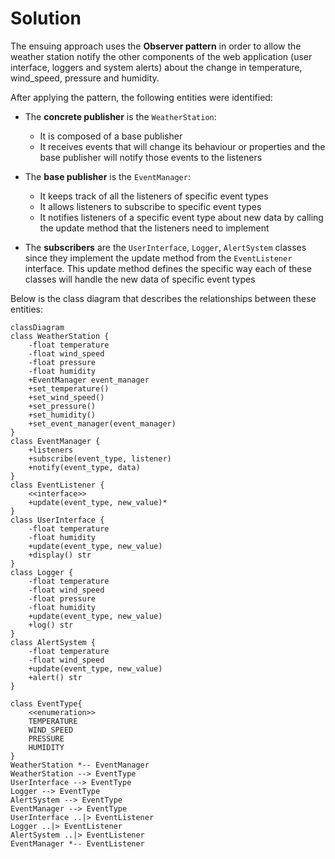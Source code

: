 # Solution

The ensuing approach uses the **Observer pattern** in order to allow the weather station notify the other components
of the web application (user interface, loggers and system alerts) about the change in temperature, wind_speed,
pressure and humidity.

After applying the pattern, the following entities were identified:
- The **concrete publisher** is the `WeatherStation`:
  - It is composed of a base publisher
  - It receives events that will change its behaviour or properties and the base publisher will notify those events to the listeners

- The **base publisher** is the `EventManager`:
  - It keeps track of all the listeners of specific event types
  - It allows listeners to subscribe to specific event types
  - It notifies listeners of a specific event type about new data by calling the update method that the listeners
  need to implement

- The **subscribers** are the `UserInterface`, `Logger`, `AlertSystem` classes since they implement the update method from the `EventListener` interface.
This update method defines the specific way each of these classes will handle the new data of specific event types

Below is the class diagram that describes the relationships between these
entities:
```mermaid
classDiagram
class WeatherStation {
    -float temperature
    -float wind_speed
    -float pressure
    -float humidity
    +EventManager event_manager
    +set_temperature()
    +set_wind_speed()
    +set_pressure()
    +set_humidity()
    +set_event_manager(event_manager)
}
class EventManager {
    +listeners
    +subscribe(event_type, listener)
    +notify(event_type, data)
}
class EventListener {
    <<interface>>
    +update(event_type, new_value)*
}
class UserInterface {
    -float temperature
    -float humidity
    +update(event_type, new_value)
    +display() str
}
class Logger {
    -float temperature
    -float wind_speed
    -float pressure
    -float humidity
    +update(event_type, new_value)
    +log() str
}
class AlertSystem {
    -float temperature
    -float wind_speed
    +update(event_type, new_value)
    +alert() str
}

class EventType{
    <<enumeration>>
    TEMPERATURE
    WIND_SPEED
    PRESSURE
    HUMIDITY
}
WeatherStation *-- EventManager
WeatherStation --> EventType
UserInterface --> EventType
Logger --> EventType
AlertSystem --> EventType
EventManager --> EventType
UserInterface ..|> EventListener
Logger ..|> EventListener
AlertSystem ..|> EventListener
EventManager *-- EventListener
```

